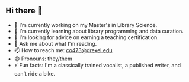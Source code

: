 ## Hi there 👋

- 🔭 I’m currently working on my Master's in Library Science.
- 🌱 I’m currently learning about library programming and data curation.
- 🤔 I’m looking for advice on earning a teaching certification.
- 💬 Ask me about what I'm reading.
- 📫 How to reach me: co473@drexel.edu
- 😄 Pronouns: they/them
- ⚡ Fun facts: I'm a classically trained vocalist, a published writer, and can't ride a bike.

<!--
**chioguh/chioguh** is a ✨ _special_ ✨ repository because its `README.md` (this file) appears on your GitHub profile.
-->
